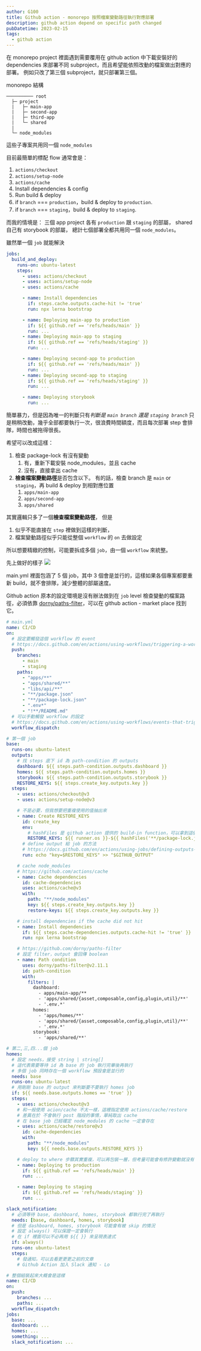 ```yaml
---
author: G100
title: Github action - monorepo 按照檔案變動路徑執行對應部署
description: github action depend on specific path changed
pubDatetime: 2023-02-15
tags:
  - github action
---
```


在 monorepo project 裡面遇到需要覆用在 github action 中下載安裝好的 dependencies 來部署不同 subproject，而且希望能依照改動的檔案做出對應的部署。
例如只改了第三個 subproject，就只部署第三個。

monorepo 結構

```
────────── root
  ├─ project
  |   ├─ main-app
  |   ├─ second-app
  |   ├─ third-app
  |   └─ shared
  |
  └─ node_modules
```

這些子專案共用同一個 `node_modules`

目前最簡單的標配 flow 通常會是：

1. `actions/checkout`
1. `actions/setup-node`
1. `actions/cache`
1. Install dependencies & config
1. Run build & deploy
1. if `branch` === `production`，build & deploy to `production`.
1. if `branch` === `staging`，build & deploy to `staging`.

而我的情境是：
三個 app project 各有 `production` 跟 `staging` 的部屬，
shared 自己有 storybook 的部屬，
總計七個部署全都共用同一個 `node_modules`。

雖然單一個 `job` 就能解決

```yml
jobs:
  build_and_deploy:
    runs-on: ubuntu-latest
    steps:
      - uses: actions/checkout
      - uses: actions/setup-node
      - uses: actions/cache

      - name: Install dependencies
        if: steps.cache.outputs.cache-hit != 'true'
        run: npx lerna bootstrap

      - name: Deploying main-app to production
        if: ${{ github.ref == 'refs/heads/main' }}
        run: ...
      - name: Deploying main-app to staging
        if: ${{ github.ref == 'refs/heads/staging' }}
        run: ...

      - name: Deploying second-app to production
        if: ${{ github.ref == 'refs/heads/main' }}
        run: ...
      - name: Deploying second-app to staging
        if: ${{ github.ref == 'refs/heads/staging' }}
        run: ...

      - name: Deploying storybook
        run: ...
```

簡單暴力，但是因為唯一的判斷只有*判斷是 `main branch` 還是 `staging branch`* 只是稍稍改動，幾乎全部都要執行一次，很浪費時間額度，而且每次部署 step 會排隊，時間也被拖得很長。

希望可以改成這樣：

1. 檢查 package-lock 有沒有變動
   1. 有，重新下載安裝 node_modules，並且 cache
   1. 沒有，直接拿出 cache
1. **檢查檔案變動路徑**是否包含以下。
   有的話，檢查 branch 是 `main` or `staging`，再 build & deploy 到相對應位置
   1. `apps/main-app`
   1. `apps/second-app`
   1. `apps/shared`

其實邏輯只多了一個**檢查檔案變動路徑**，
但是

1. 似乎不能直接在 `step` 裡做到這樣的判斷，
1. 檔案變動路徑似乎只能從整個 `workflow` 的 `on` 去做設定

所以想要精緻的控制，可能要拆成多個 `job`，由一個 `workflow` 來統整。

先上做好的樣子
![](./images/20230215-github_action-01.png)

main.yml 裡面包涵了 5 個 job，其中 3 個會是並行的，這樣如果各個專案都要重新 build，就不會排隊，減少整體的部屬速度。

Github action 原本的設定環境是沒有辦法做到在 `job` level 檢查變動的檔案路徑，必須依靠 [dorny/paths-filter](https://github.com/dorny/paths-filter)，可以在 github action - market place 找到它。

```yml
# main.yml
name: CI/CD
on:
  # 設定要觸發這個 workflow 的 event
  # https://docs.github.com/en/actions/using-workflows/triggering-a-workflow
  push:
    branches:
      - main
      - staging
    paths:
      - "apps/**"
      - "apps/shared/**"
      - "libs/api/**"
      - "**/package.json"
      - "**/package-lock.json"
      - ".env*"
      - "!**/README.md"
  # 可以手動觸發 workflow 的設定
  # https://docs.github.com/en/actions/using-workflows/events-that-trigger-workflows#workflow_dispatch
  workflow_dispatch:
```

```yml
# 第一個 job
base:
  runs-on: ubuntu-latest
  outputs:
    # 找 steps 底下 id 為 path-condition 的 outputs
    dashboard: ${{ steps.path-condition.outputs.dashboard }}
    homes: ${{ steps.path-condition.outputs.homes }}
    storybook: ${{ steps.path-condition.outputs.storybook }}
    RESTORE_KEYS: ${{ steps.create_key.outputs.key }}
  steps:
    - uses: actions/checkout@v3
    - uses: actions/setup-node@v3

    # 不是必要，但我想要把重複使用的值抽出來
    - name: Create RESTORE_KEYS
      id: create_key
      env:
        # hashFiles 是 github action 提供的 build-in function，可以拿到這個版本的檔案獨一無二的 hash
        RESTORE_KEYS: ${{ runner.os }}-${{ hashFiles('**/package-lock.json') }}
      # define output 給 job 的方法
      # https://docs.github.com/en/actions/using-jobs/defining-outputs-for-jobs
      run: echo "key=$RESTORE_KEYS" >> "$GITHUB_OUTPUT"

    # cache node_modules
    # https://github.com/actions/cache
    - name: Cache dependencies
      id: cache-dependencies
      uses: actions/cache@v3
      with:
        path: "**/node_modules"
        key: ${{ steps.create_key.outputs.key }}
        restore-keys: ${{ steps.create_key.outputs.key }}

    # install dependencies if the cache did not hit
    - name: Install dependencies
      if: ${{ steps.cache-dependencies.outputs.cache-hit != 'true' }}
      run: npx lerna bootstrap

    # https://github.com/dorny/paths-filter
    # 設定 filter，output 會回傳 boolean
    - name: Path condition
      uses: dorny/paths-filter@v2.11.1
      id: path-condition
      with:
        filters: |
          dashboard:
            - apps/main-app/**
            - 'apps/shared/{asset,composable,config,plugin,util}/**'
            - '.env.*'
          homes:
            - 'apps/homes/**'
            - 'apps/shared/{asset,composable,config,plugin,util}/**'
            - '.env.*'
          storybook:
            - 'apps/shared/**'
```

```yml
# 第二,三,四...個 job
homes:
  # 設定 needs，接受 string | string[]
  # 這代表需要等待 id 為 base 的 job 執行完畢後再執行
  # 多個 job 同時存在一個 workflow 預設會是並行的
  needs: base
  runs-on: ubuntu-latest
  # 用剛剛 base 的 output 來判斷要不要執行 homes job
  if: ${{ needs.base.outputs.homes == 'true' }}
  steps:
    - uses: actions/checkout@v3
    # 和一般使用 acion/cache 不太一樣，這裡指定使用 actions/cache/restore
    # 差異在於 不會執行 post 階段的事情，單純取出 cache
    # 在 base job 已經確定 node_modules 的 cache 一定會存在
    - uses: actions/cache/restore@v3
      id: cache-dependencies
      with:
        path: "**/node_modules"
        key: ${{ needs.base.outputs.RESTORE_KEYS }}

    # deploy to where 步驟其實重複，可以再包裝一層，但考量可能會有修許變動就沒有做這件事情了。
    - name: Deploying to production
      if: ${{ github.ref == 'refs/heads/main' }}
      run: ...

    - name: Deploying to staging
      if: ${{ github.ref == 'refs/heads/staging' }}
      run: ...
```

```yml
slack_notification:
  # 必須等待 base, dashboard, homes, storybook 都執行完了再執行
  needs: [base, dashboard, homes, storybook]
  # 但是 dashboard, homes, storybook 可能會有被 skip 的情況
  # 設定 always() 可以保證一定會執行
  # 在 if 裡面可以不必再用 ${{ }} 來呈現表達式
  if: always()
  runs-on: ubuntu-latest
  steps:
    # 發通知，可以去看更更更之前的文章
    # Github Action 加入 Slack 通知 - Lo
```

```yml
# 整個組裝起來大概會是這樣
name: CI/CD
on:
  push:
    branches: ...
    paths: ...
  workflow_dispatch:
jobs:
  base: ...
  dashboard: ...
  homes: ...
  something: ...
  slack_notification: ...
```
